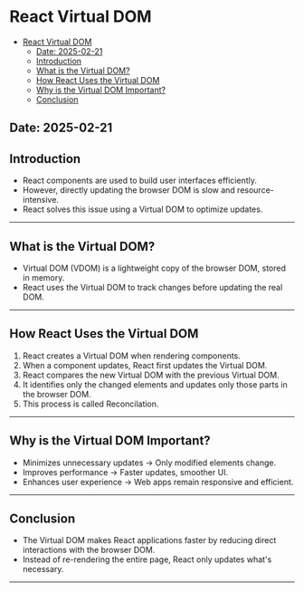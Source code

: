 # React Virtual DOM

<!--toc:start-->

- [React Virtual DOM](#react-virtual-dom)
  - [Date: 2025-02-21](#date-2025-02-21)
  - [Introduction](#introduction)
  - [What is the Virtual DOM?](#what-is-the-virtual-dom)
  - [How React Uses the Virtual DOM](#how-react-uses-the-virtual-dom)
  - [Why is the Virtual DOM Important?](#why-is-the-virtual-dom-important)
  - [Conclusion](#conclusion)
  <!--toc:end-->

## Date: 2025-02-21

## Introduction

- React components are used to build user interfaces efficiently.
- However, directly updating the browser DOM is slow and resource-intensive.
- React solves this issue using a Virtual DOM to optimize updates.

---

## What is the Virtual DOM?

- Virtual DOM (VDOM) is a lightweight copy of the browser DOM, stored in memory.
- React uses the Virtual DOM to track changes before updating the real DOM.

---

## How React Uses the Virtual DOM

1. React creates a Virtual DOM when rendering components.
2. When a component updates, React first updates the Virtual DOM.
3. React compares the new Virtual DOM with the previous Virtual DOM.
4. It identifies only the changed elements and updates only those parts in the browser DOM.
5. This process is called Reconcilation.

---

## Why is the Virtual DOM Important?

- Minimizes unnecessary updates -> Only modified elements change.
- Improves performance -> Faster updates, smoother UI.
- Enhances user experience -> Web apps remain responsive and efficient.

---

## Conclusion

- The Virtual DOM makes React applications faster by reducing direct interactions with the browser DOM.
- Instead of re-rendering the entire page, React only updates what's necessary.

---
